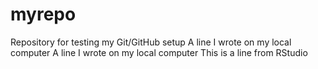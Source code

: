 # myrepo
Repository for testing my Git/GitHub setup
A line I wrote on my local computer
A line I wrote on my local computer
This is a line from RStudio
